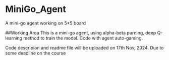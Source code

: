 # MiniGo_Agent
A mini-go agent working on 5*5 board

##Working Area
This is a mini-go agent, using alpha-beta purning, deep Q-learning method to train the model. Code with agent auto-gaming.

Code descripion and readme file will be uploaded on 17th Nov, 2024. Due to some deadline on the course
